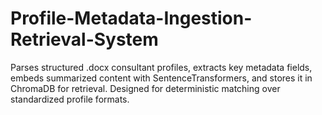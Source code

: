 # Profile-Metadata-Ingestion-Retrieval-System
Parses structured .docx consultant profiles, extracts key metadata fields, embeds summarized content with SentenceTransformers, and stores it in ChromaDB for retrieval. Designed for deterministic matching over standardized profile formats.
